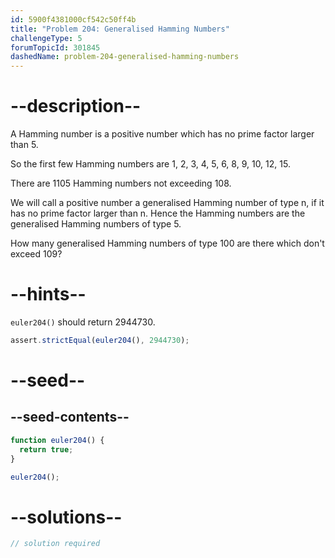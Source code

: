 ```yaml
---
id: 5900f4381000cf542c50ff4b
title: "Problem 204: Generalised Hamming Numbers"
challengeType: 5
forumTopicId: 301845
dashedName: problem-204-generalised-hamming-numbers
---
```


# --description--

A Hamming number is a positive number which has no prime factor larger than 5.

So the first few Hamming numbers are 1, 2, 3, 4, 5, 6, 8, 9, 10, 12, 15.

There are 1105 Hamming numbers not exceeding 108.

We will call a positive number a generalised Hamming number of type n, if it has no prime factor larger than n. Hence the Hamming numbers are the generalised Hamming numbers of type 5.

How many generalised Hamming numbers of type 100 are there which don't exceed 109?

# --hints--

`euler204()` should return 2944730.

```js
assert.strictEqual(euler204(), 2944730);
```

# --seed--

## --seed-contents--

```js
function euler204() {
  return true;
}

euler204();
```

# --solutions--

```js
// solution required
```
